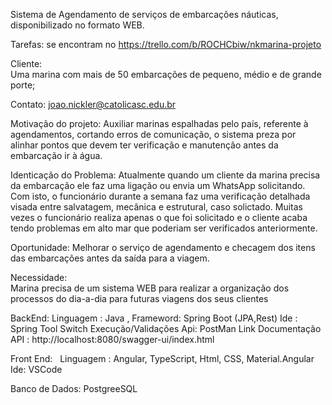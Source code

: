 Sistema de Agendamento de serviços de embarcações náuticas, disponibilizado no formato WEB.

Tarefas: 
        se encontram no https://trello.com/b/ROCHCbiw/nkmarina-projeto

Cliente:   
        Uma marina com mais de 50 embarcações de pequeno, médio e de grande porte;

Contato:
        joao.nickler@catolicasc.edu.br


Motivação do projeto:
         Auxiliar marinas espalhadas pelo país, referente à agendamentos, cortando erros de comunicação, o sistema preza por alinhar pontos que devem ter verificação e manutenção antes da embarcação ir à água.


Identicação do Problema: 
	Atualmente quando um cliente da marina precisa da embarcação ele faz uma ligação ou envia um WhatsApp solicitando. Com isto, o funcionário durante a semana faz uma verificação detalhada visada entre salvatagem, mecânica e estrutural, caso 
        solictado. 
	Muitas vezes o funcionário realiza apenas o que foi solicitado e o cliente acaba tendo problemas em alto mar que poderiam ser verificados anteriormente.

Oportunidade: 
	Melhorar o serviço de agendamento e checagem dos itens das embarcações antes da saída para a viagem.


Necessidade:  
        Marina precisa de um sistema WEB para realizar a organização dos processos do dia-a-dia para futuras viagens dos seus clientes



BackEnd: 
       Linguagem  : Java , Frameword: Spring Boot (JPA,Rest)
       Ide : Spring Tool Switch
       Execução/Validações Api: PostMan
       Link Documentação API :  http://localhost:8080/swagger-ui/index.html
       
Front End: 
       Linguagem : Angular, TypeScript, Html, CSS, Material.Angular
       Ide: VSCode

Banco de Dados:
        PostgreeSQL

